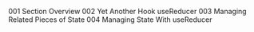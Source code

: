 001 Section Overview
002 Yet Another Hook useReducer
003 Managing Related Pieces of State
004 Managing State With useReducer